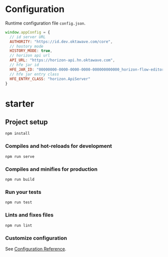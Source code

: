 # Configuration

Runtime configuration file `config.json`.

```js
window.appConfig = {
  // id server URL
  AUTHORITY: "https://id.dev.oktawave.com/core",
  // hostory mode
  HISTORY_MODE: true,
  // horizon api url
  API_URL: "https://horizon-api.hn.oktawave.com",
  // hfe jar id
  HFE_JAR_ID: "00000000-0000-0000-0000-000000000000_horizon-flow-editor.jar",
  // hfe jar entry class
  HFE_ENTRY_CLASS: "horizon.ApiServer"
}
```

# starter

## Project setup
```
npm install
```

### Compiles and hot-reloads for development
```
npm run serve
```

### Compiles and minifies for production
```
npm run build
```

### Run your tests
```
npm run test
```

### Lints and fixes files
```
npm run lint
```

### Customize configuration
See [Configuration Reference](https://cli.vuejs.org/config/).
